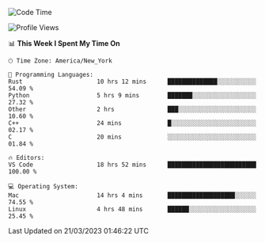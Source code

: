 <!--START_SECTION:waka-->
![Code Time](http://img.shields.io/badge/Code%20Time-236%20hrs%2021%20mins-blue)

![Profile Views](http://img.shields.io/badge/Profile%20Views-2-blue)

📊 **This Week I Spent My Time On** 

```text
🕑︎ Time Zone: America/New_York

💬 Programming Languages: 
Rust                     10 hrs 12 mins      ██████████████░░░░░░░░░░░   54.09 % 
Python                   5 hrs 9 mins        ███████░░░░░░░░░░░░░░░░░░   27.32 % 
Other                    2 hrs               ███░░░░░░░░░░░░░░░░░░░░░░   10.60 % 
C++                      24 mins             █░░░░░░░░░░░░░░░░░░░░░░░░   02.17 % 
C                        20 mins             ░░░░░░░░░░░░░░░░░░░░░░░░░   01.84 % 

🔥 Editors: 
VS Code                  18 hrs 52 mins      █████████████████████████   100.00 % 

💻 Operating System: 
Mac                      14 hrs 4 mins       ███████████████████░░░░░░   74.55 % 
Linux                    4 hrs 48 mins       ██████░░░░░░░░░░░░░░░░░░░   25.45 % 
```


 Last Updated on 21/03/2023 01:46:22 UTC
<!--END_SECTION:waka-->

